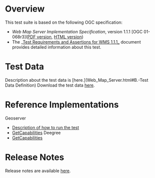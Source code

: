 # Overview
This test suite is based on the following OGC specification:
  * _Web Map Server Implementation Specification_, version 1.1.1 [OGC 01-068r3]([PDF version](http://portal.opengeospatial.org/files/?artifact_id=1081), [HTML version](OGCTestData/wms/1.1.1/spec/wms1.1.1.html)) 
  * The _[Test Requirements and Assertions for WMS 1.1.1_](Web_Map_Server.html) document provides detailed information about this test. 

# Test Data
Description about the test data is [here.](Web_Map_Server.html#B.-Test Data
Definition)
Download the test data [here](data/data-wms-1.1.1).

# Reference Implementations
Geoserver
  * [Description of how to run the test](http://docs.geoserver.org/stable/en/developer/cite-test-guide/index.html#run-wms-1-1-tests)
  * [GetCapabilities](http://cite.demo.opengeo.org:8080/geoserver_wms11/wms?service=wms%26request=getcapabilities%26version=1.1.1)
Deegree
  * [GetCapabilities](http://cite.lat-lon.de/deegree-webservices-3.3.6/services/wms?service=WMS%26version=1.1.1%26request=GetCapabilities)

# Release Notes
Release notes are available [here](relnotes.html).
